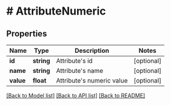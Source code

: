 # # AttributeNumeric

## Properties

Name | Type | Description | Notes
------------ | ------------- | ------------- | -------------
**id** | **string** | Attribute&#39;s id | [optional]
**name** | **string** | Attribute&#39;s name | [optional]
**value** | **float** | Attribute&#39;s numeric value | [optional]

[[Back to Model list]](../../README.md#models) [[Back to API list]](../../README.md#endpoints) [[Back to README]](../../README.md)
